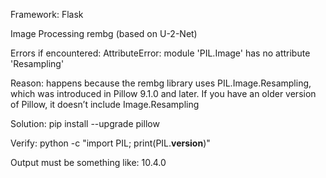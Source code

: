 Framework: Flask

Image Processing
rembg (based on U-2-Net)

Errors if encountered:
AttributeError: module 'PIL.Image' has no attribute 'Resampling'

Reason: happens because the rembg library uses PIL.Image.Resampling, which was introduced 
in Pillow 9.1.0 and later. If you have an older version of Pillow, it doesn’t include Image.Resampling

Solution:
pip install --upgrade pillow

Verify:
python -c "import PIL; print(PIL.__version__)"

Output must be something like: 10.4.0

